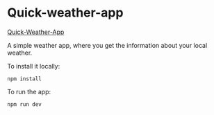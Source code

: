 # Quick-weather-app
[Quick-Weather-App](https://www.quick-weather-app.vercel.app)

A simple weather app, where you get the information about your local weather. 

To install it locally:
````
npm install
````

To run the app:
````
npm run dev
````
